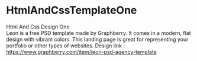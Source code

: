 # HtmlAndCssTemplateOne
Html And Css Design One <br />
Leon is a free PSD template made by Graphberry. It comes in a modern, flat design with vibrant colors. 
This landing page is great for representing your portfolio or other types of websites.
Design link : https://www.graphberry.com/item/leon-psd-agency-template
